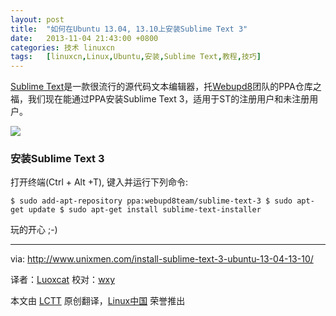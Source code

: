 ```yaml
---
layout: post
title:	"如何在Ubuntu 13.04, 13.10上安装Sublime Text 3"
date:	2013-11-04 21:43:00 +0800 
categories:	技术 linuxcn 
tags:	[linuxcn,Linux,Ubuntu,安装,Sublime Text,教程,技巧]
---
```



[Sublime Text](http://www.sublimetext.com/)是一款很流行的源代码文本编辑器，托[Webupd8](https://launchpad.net/%7Ewebupd8team)团队的PPA仓库之福，我们现在能通过PPA安装Sublime Text 3，适用于ST的注册用户和未注册用户。


![](http://180016988.r.cdn77.net/wp-content/uploads/2013/10/sublime_text.png)


### 安装Sublime Text 3


打开终端(Ctrl + Alt +T), 键入并运行下列命令:



```
$ sudo add-apt-repository ppa:webupd8team/sublime-text-3 $ sudo apt-get update $ sudo apt-get install sublime-text-installer 
```

玩的开心 ;-)




---


via: <http://www.unixmen.com/install-sublime-text-3-ubuntu-13-04-13-10/>


译者：[Luoxcat](https://github.com/Luoxcat) 校对：[wxy](https://github.com/wxy)


本文由 [LCTT](https://github.com/LCTT/TranslateProject) 原创翻译，[Linux中国](http://linux.cn/) 荣誉推出
